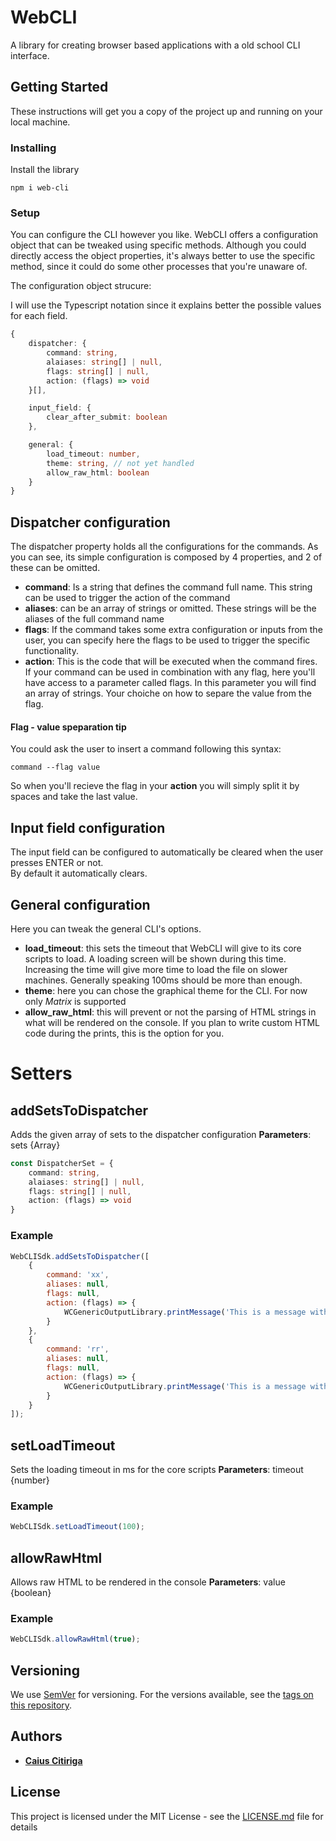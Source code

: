 # WebCLI
A library for creating browser based applications with a old school CLI interface.

## Getting Started
These instructions will get you a copy of the project up and running on your local machine.

### Installing
Install the library
```
npm i web-cli
```

### Setup
You can configure the CLI however you like. WebCLI offers a configuration object that can be tweaked using specific methods. Although you could directly access the object properties, it's always better to use the specific method, since it could do some other processes that you're unaware of.

The configuration object strucure:

I will use the Typescript notation since it explains better the possible values for each field.
```typescript
{
    dispatcher: {
        command: string, 
        alaiases: string[] | null,
        flags: string[] | null,
        action: (flags) => void
    }[],

    input_field: {
        clear_after_submit: boolean
    },

    general: {
        load_timeout: number,
        theme: string, // not yet handled
        allow_raw_html: boolean
    }
}
```
## Dispatcher configuration
The dispatcher property holds all the configurations for the commands. As you can see, its simple configuration is composed by 4 properties, and 2 of these can be omitted.

* <b>command</b>: Is a string that defines the command full name. This string can be used to trigger the action of the command
* <b>aliases</b>: can be an array of strings or omitted. These strings will be the aliases of the full command name
* <b>flags</b>: If the command takes some extra configuration or inputs from the user, you can specify here the flags to be used to trigger the specific functionality.
* <b>action</b>: This is the code that will be executed when the command fires. If your command can be used in combination with any flag, here you'll have access to a parameter called flags. In this parameter you will find an array of strings. Your choiche on how to separe the value from the flag. 

#### Flag - value speparation tip
You could ask the user to insert a command following this syntax:
```
command --flag value
```
So when you'll recieve the flag in your <b>action</b> you will simply split it by spaces and take the last value. 

## Input field configuration
The input field can be configured to automatically be cleared when the user presses ENTER or not.<br>
By default it automatically clears.

## General configuration
Here you can tweak the general CLI's options.
* <b>load_timeout</b>: this sets the timeout that WebCLI will give to its core scripts to load. A loading screen will be shown during this time. Increasing the time will give more time to load the file on slower machines. Generally speaking 100ms should be more than enough.
* <b>theme</b>: here you can chose the graphical theme for the CLI. For now only <i>Matrix</i> is supported
* <b>allow_raw_html</b>: this will prevent or not the parsing of HTML strings in what will be rendered on the console. If you plan to write custom HTML code during the prints, this is the option for you.

# Setters
## addSetsToDispatcher

Adds the given array of sets to the dispatcher configuration
<b>Parameters</b>: sets {Array<DispatcherSet>}
```typescript
const DispatcherSet = {
    command: string, 
    alaiases: string[] | null,
    flags: string[] | null,
    action: (flags) => void
}
```
### Example
```javascript
WebCLISdk.addSetsToDispatcher([
    {
        command: 'xx',
        aliases: null,
        flags: null,
        action: (flags) => {
            WCGenericOutputLibrary.printMessage('This is a message with warn severity', 2);
        }
    },
    {
        command: 'rr',
        aliases: null,
        flags: null,
        action: (flags) => {
            WCGenericOutputLibrary.printMessage('This is a message with info severity', 3);
        }
    }
]);
```

## setLoadTimeout
Sets the loading timeout in ms for the core scripts
<b>Parameters</b>: timeout {number}

### Example
```javascript
WebCLISdk.setLoadTimeout(100);
```

## allowRawHtml
Allows raw HTML to be rendered in the console
<b>Parameters</b>: value {boolean}

### Example
```javascript
WebCLISdk.allowRawHtml(true);
```


## Versioning
We use [SemVer](http://semver.org/) for versioning. For the versions available, see the [tags on this repository](https://github.com/caiuscitiriga/smart-cli/tags). 

## Authors
* [**Caius Citiriga**](https://github.com/caiuscitiriga)


## License
This project is licensed under the MIT License - see the [LICENSE.md](LICENSE.md) file for details